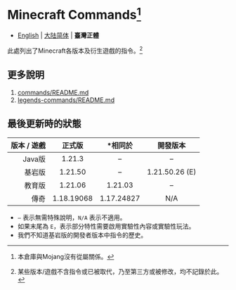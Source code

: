 # Minecraft Commands[^1]
* [English](README.md) | [大陆简体](README-cn.md) | **臺灣正體**

此處列出了Minecraft各版本及衍生遊戲的指令。[^2]

## 更多說明
1. [commands/README.md](commands/README.md)
2. [legends-commands/README.md](legends-commands/README.md)

## 最後更新時的狀態
| 版本 / 遊戲 |    正式版     |    *相同於    |      開發版本      |
|--------:|:----------:|:----------:|:--------------:|
|   Java版 |   1.21.3   |     –      |       –        |
|     基岩版 |  1.21.50   |     –      | 1.21.50.26 (E) |
|     教育版 |  1.21.06   |  1.21.03   |       –        |
|      傳奇 | 1.18.19068 | 1.17.24827 |      N/A       |
* `–` 表示無需特殊說明，`N/A` 表示不適用。
* 如果末尾為 `E`，表示部分特性需要啟用實驗性內容或實驗性玩法。
* 我們不知道基岩版的開發者版本中指令的歷史。

[^1]: 本倉庫與Mojang沒有從屬關係。
[^2]: 某些版本/遊戲不含指令或已被取代，乃至第三方或被修改，均不記錄於此。
